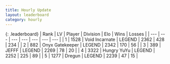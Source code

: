 ```yaml
---
title: Hourly Update
layout: leaderboard
category: hourly
---
```


{: .leaderboard}
| Rank | LV | Player | Division | Elo | Wins | Losses |
| --- | --- | --- | --- | --- | --- | --- |
| <span data-change="0">1</span> | 1528 | <span title="ID: 366840">Void Incarnate</span> | LEGEND | <span data-change="0">2362</span> | <span data-change="0">428</span> | <span data-change="0">234</span> |
| <span data-change="0">2</span> | 882 | <span title="ID: 402846">Onyx Gatekeeper</span> | LEGEND | <span data-change="0">2342</span> | <span data-change="0">170</span> | <span data-change="0">56</span> |
| <span data-change="0">3</span> | 389 | <span title="ID: 488585">JEFFF</span> | LEGEND | <span data-change="0">2269</span> | <span data-change="0">78</span> | <span data-change="0">20</span> |
| <span data-change="0">4</span> | 3322 | <span title="ID: 164871">Hungry YuYu</span> | LEGEND | <span data-change="0">2252</span> | <span data-change="0">225</span> | <span data-change="0">89</span> |
| <span data-change="2">5</span> | 1277 | <span title="ID: 337810">Dregun</span> | LEGEND | <span data-change="6">2239</span> | <span data-change="1">47</span> | <span data-change="0">15</span> |